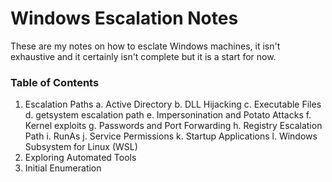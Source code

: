 # Windows Escalation Notes

These are my notes on how to esclate Windows machines, it isn't exhaustive and it certainly isn't complete but it is a start for now.

### Table of Contents
1. Escalation Paths
    a. Active Directory
    b. DLL Hijacking
    c. Executable Files
    d. getsystem escalation path
    e. Impersonination and Potato Attacks
    f. Kernel exploits
    g. Passwords and Port Forwarding
    h. Registry Escalation Path
    i. RunAs
    j. Service Permissions
    k. Startup Applications
    l. Windows Subsystem for Linux (WSL)
2. Exploring Automated Tools
3. Initial Enumeration